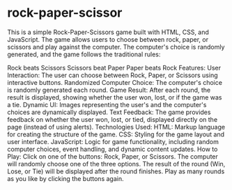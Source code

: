 # rock-paper-scissor
This is a simple Rock-Paper-Scissors game built with HTML, CSS, and JavaScript. The game allows users to choose between rock, paper, or scissors and play against the computer. The computer's choice is randomly generated, and the game follows the traditional rules:

Rock beats Scissors
Scissors beat Paper
Paper beats Rock
Features:
User Interaction: The user can choose between Rock, Paper, or Scissors using interactive buttons.
Randomized Computer Choice: The computer's choice is randomly generated each round.
Game Result: After each round, the result is displayed, showing whether the user won, lost, or if the game was a tie.
Dynamic UI: Images representing the user's and the computer's choices are dynamically displayed.
Text Feedback: The game provides feedback on whether the user won, lost, or tied, displayed directly on the page (instead of using alerts).
Technologies Used:
HTML: Markup language for creating the structure of the game.
CSS: Styling for the game layout and user interface.
JavaScript: Logic for game functionality, including random computer choices, event handling, and dynamic content updates.
How to Play:
Click on one of the buttons: Rock, Paper, or Scissors.
The computer will randomly choose one of the three options.
The result of the round (Win, Lose, or Tie) will be displayed after the round finishes.
Play as many rounds as you like by clicking the buttons again.
